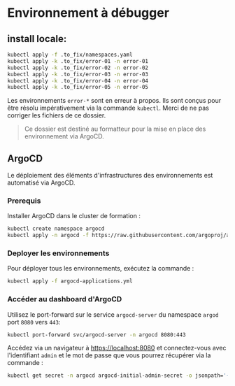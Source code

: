 # Environnement à débugger

## install locale:

```sh
kubectl apply -f .to_fix/namespaces.yaml
kubectl apply -k .to_fix/error-01 -n error-01
kubectl apply -k .to_fix/error-02 -n error-02
kubectl apply -k .to_fix/error-03 -n error-03
kubectl apply -k .to_fix/error-04 -n error-04
kubectl apply -k .to_fix/error-05 -n error-05
```

Les environnements `error-*` sont en erreur à propos. Ils sont conçus pour être résolu impérativement via la commande `kubectl`. Merci de ne pas corriger les fichiers de ce dossier.

> Ce dossier est destiné au formatteur pour la mise en place des environnement via ArgoCD.

## ArgoCD

Le déploiement des éléments d'infrastructures des environnements est automatisé via ArgoCD.

### Prerequis

Installer ArgoCD dans le cluster de formation :

```sh
kubectl create namespace argocd
kubectl apply -n argocd -f https://raw.githubusercontent.com/argoproj/argo-cd/stable/manifests/install.yaml
```

### Deployer les environnements

Pour déployer tous les environnements, exécutez la commande :

```sh
kubectl apply -f argocd-applications.yml
```

### Accéder au dashboard d'ArgoCD

Utilisez le port-forward sur le service `argocd-server` du namespace `argod` port `8080` vers `443`:

```sh
kubectl port-forward svc/argocd-server -n argocd 8080:443
```

Accédez via un navigateur à [https://localhost:8080](https://localhost:8080) et connectez-vous avec l'identifiant `admin` et le mot de passe que vous pourrez récupérer via la commande :

```sh
kubectl get secret -n argocd argocd-initial-admin-secret -o jsonpath='{.data.password}' | base64 -d
```
